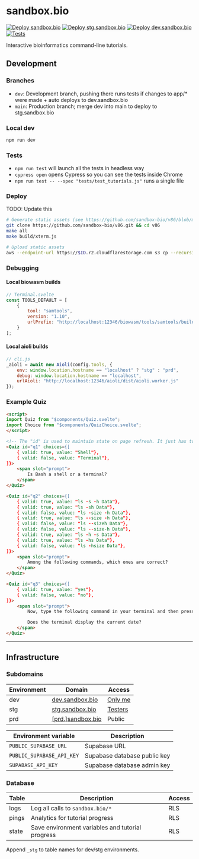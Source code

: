 # sandbox.bio

[![Deploy sandbox.bio](https://github.com/sandbox-bio/sandbox.bio/actions/workflows/deploy.yml/badge.svg)](https://github.com/sandbox-bio/sandbox.bio/actions/workflows/deploy.yml) [![Deploy stg.sandbox.bio](https://github.com/sandbox-bio/sandbox.bio/actions/workflows/deploy-stg.yml/badge.svg)](https://github.com/sandbox-bio/sandbox.bio/actions/workflows/deploy-stg.yml) [![Deploy dev.sandbox.bio](https://github.com/sandbox-bio/sandbox.bio/actions/workflows/deploy-dev.yml/badge.svg)](https://github.com/sandbox-bio/sandbox.bio/actions/workflows/deploy-dev.yml) [![Tests](https://github.com/robertaboukhalil/sandbox.bio/actions/workflows/tests.yml/badge.svg)](https://github.com/robertaboukhalil/sandbox.bio/actions/workflows/tests.yml)

Interactive bioinformatics command-line tutorials.

## Development

### Branches

- `dev`: Development branch, pushing there runs tests if changes to app/\* were made + auto deploys to dev.sandbox.bio
- `main`: Production branch; merge dev into main to deploy to stg.sandbox.bio

### Local dev

```bash
npm run dev
```

### Tests

- `npm run test` will launch all the tests in headless way
- `cypress open` opens Cypress so you can see the tests inside Chrome
- `npm run test -- --spec "tests/test_tutorials.js"` runs a single file

### Deploy

TODO: Update this

```bash
# Generate static assets (see https://github.com/sandbox-bio/v86/blob/master/NOTES.md)
git clone https://github.com/sandbox-bio/v86.git && cd v86
make all
make build/xterm.js

# Upload static assets
aws --endpoint-url https://$ID.r2.cloudflarestorage.com s3 cp --recursive static/v86 s3://sandbox-bio/v86/
```

### Debugging

#### Local biowasm builds

```javascript
// Terminal.svelte
const TOOLS_DEFAULT = [
	{
		tool: "samtools",
		version: "1.10",
		urlPrefix: "http://localhost:12346/biowasm/tools/samtools/build/"
	}
];
```

#### Local aioli builds

```javascript
// cli.js
_aioli = await new Aioli(config.tools, {
	env: window.location.hostname == "localhost" ? "stg" : "prd",
	debug: window.location.hostname == "localhost",
	urlAioli: "http://localhost:12346/aioli/dist/aioli.worker.js"
});
```

### Example Quiz

```html
<script>
import Quiz from "$components/Quiz.svelte";
import Choice from "$components/QuizChoice.svelte";
</script>

<!-- The "id" is used to maintain state on page refresh. It just has to be unique within a step in a tutorial -->
<Quiz id="q1" choices={[
	{ valid: true, value: "Shell"},
	{ valid: false, value: "Terminal"},
]}>
	<span slot="prompt">
		Is Bash a shell or a terminal?
	</span>
</Quiz>

<Quiz id="q2" choices={[
	{ valid: true, value: "ls -s -h Data"},
	{ valid: true, value: "ls -sh Data"},
	{ valid: false, value: "ls -size -h Data"},
	{ valid: true, value: "ls --size -h Data"},
	{ valid: false, value: "ls --sizeh Data"},
	{ valid: false, value: "ls --size-h Data"},
	{ valid: true, value: "ls -h -s Data"},
	{ valid: true, value: "ls -hs Data"},
	{ valid: false, value: "ls -hsize Data"},
]}>
	<span slot="prompt">
		Among the following commands, which ones are correct?
	</span>
</Quiz>

<Quiz id="q3" choices={[
	{ valid: true, value: "yes"},
	{ valid: false, value: "no"},
]}>
	<span slot="prompt">
		Now, type the following command in your terminal and then press <kbd>Enter</kbd> key: `date`

		Does the terminal display the current date?
	</span>
</Quiz>
```

---

## Infrastructure

### Subdomains

| Environment | Domain                                       | Access                                                                                    |
| ----------- | -------------------------------------------- | ----------------------------------------------------------------------------------------- |
| dev         | [dev.sandbox.bio](https://dev.sandbox.bio)   | [Only me](https://dash.teams.cloudflare.com/77294754f453e7c64b6100ddcde89b84/access/apps) |
| stg         | [stg.sandbox.bio](https://stg.sandbox.bio)   | [Testers](https://dash.teams.cloudflare.com/77294754f453e7c64b6100ddcde89b84/access/apps) |
| prd         | [[prd.]sandbox.bio](https://prd.sandbox.bio) | Public                                                                                    |

| Environment variable      | Description                  |
| ------------------------- | ---------------------------- |
| `PUBLIC_SUPABASE_URL`     | Supabase URL                 |
| `PUBLIC_SUPABASE_API_KEY` | Supabase database public key |
| `SUPABASE_API_KEY`        | Supabase database admin key  |

### Database

| Table | Description                                      | Access |
| ----- | ------------------------------------------------ | ------ |
| logs  | Log all calls to `sandbox.bio/*`                 | RLS    |
| pings | Analytics for tutorial progress                  | RLS    |
| state | Save environment variables and tutorial progress | RLS    |

Append `_stg` to table names for dev/stg environments.
